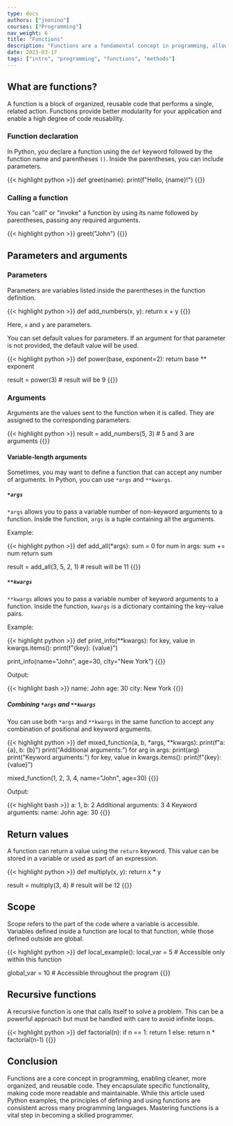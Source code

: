 ```yaml
---
type: docs
authors: ["jnonino"]
courses: ["Programming"]
nav_weight: 6
title: "Functions"
description: "Functions are a fundamental concept in programming, allowing for code reusability and modular design. In this article, we'll explore what functions are, their various components, and how to use them, with examples in Python. These principles, however, are widely applicable across many programming languages."
date: 2023-03-17
tags: ["intro", "programming", "functions", "methods"]
---
```


## What are functions?

A function is a block of organized, reusable code that performs a single, related action. Functions provide better modularity for your application and enable a high degree of code reusability.

### Function declaration

In Python, you declare a function using the `def` keyword followed by the function name and parentheses `()`. Inside the parentheses, you can include parameters.

{{< highlight python >}}
def greet(name):
    print(f"Hello, {name}!")
{{</highlight >}}

### Calling a function

You can "call" or "invoke" a function by using its name followed by parentheses, passing any required arguments.

{{< highlight python >}}
greet("John")
{{</highlight >}}

## Parameters and arguments

### Parameters

Parameters are variables listed inside the parentheses in the function definition.

{{< highlight python >}}
def add_numbers(x, y):
    return x + y
{{</highlight >}}

Here, `x` and `y` are parameters.

You can set default values for parameters. If an argument for that parameter is not provided, the default value will be used.

{{< highlight python >}}
def power(base, exponent=2):
    return base ** exponent

result = power(3)  # result will be 9
{{</highlight >}}

### Arguments

Arguments are the values sent to the function when it is called. They are assigned to the corresponding parameters.

{{< highlight python >}}
result = add_numbers(5, 3)  # 5 and 3 are arguments
{{</highlight >}}

#### Variable-length arguments

Sometimes, you may want to define a function that can accept any number of arguments. In Python, you can use `*args` and `**kwargs`.

##### `*args`

`*args` allows you to pass a variable number of non-keyword arguments to a function. Inside the function, `args` is a tuple containing all the arguments.

Example:

{{< highlight python >}}
def add_all(*args):
    sum = 0
    for num in args:
        sum += num
    return sum

result = add_all(3, 5, 2, 1)  # result will be 11
{{</highlight >}}

##### `**kwargs`

`**kwargs` allows you to pass a variable number of keyword arguments to a function. Inside the function, `kwargs` is a dictionary containing the key-value pairs.

Example:

{{< highlight python >}}
def print_info(**kwargs):
    for key, value in kwargs.items():
        print(f"{key}: {value}")

print_info(name="John", age=30, city="New York")
{{</highlight >}}

Output:

{{< highlight bash >}}
name: John
age: 30
city: New York
{{</highlight >}}

##### Combining `*args` and `**kwargs`

You can use both `*args` and `**kwargs` in the same function to accept any combination of positional and keyword arguments.

{{< highlight python >}}
def mixed_function(a, b, *args, **kwargs):
    print(f"a: {a}, b: {b}")
    print("Additional arguments:")
    for arg in args:
        print(arg)
    print("Keyword arguments:")
    for key, value in kwargs.items():
        print(f"{key}: {value}")

mixed_function(1, 2, 3, 4, name="John", age=30)
{{</highlight >}}

Output:

{{< highlight bash >}}
a: 1, b: 2
Additional arguments:
3
4
Keyword arguments:
name: John
age: 30
{{</highlight >}}

## Return values

A function can return a value using the `return` keyword. This value can be stored in a variable or used as part of an expression.

{{< highlight python >}}
def multiply(x, y):
    return x * y

result = multiply(3, 4)  # result will be 12
{{</highlight >}}

## Scope

Scope refers to the part of the code where a variable is accessible. Variables defined inside a function are local to that function, while those defined outside are global.

{{< highlight python >}}
def local_example():
    local_var = 5  # Accessible only within this function

global_var = 10  # Accessible throughout the program
{{</highlight >}}

## Recursive functions

A recursive function is one that calls itself to solve a problem. This can be a powerful approach but must be handled with care to avoid infinite loops.

{{< highlight python >}}
def factorial(n):
    if n == 1:
        return 1
    else:
        return n * factorial(n-1)
{{</highlight >}}

## Conclusion

Functions are a core concept in programming, enabling cleaner, more organized, and reusable code. They encapsulate specific functionality, making code more readable and maintainable. While this article used Python examples, the principles of defining and using functions are consistent across many programming languages. Mastering functions is a vital step in becoming a skilled programmer.
